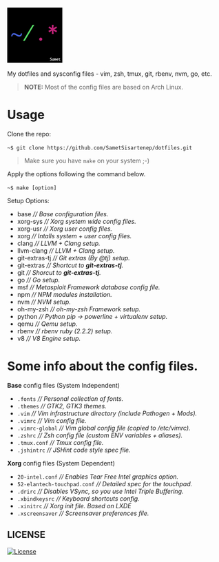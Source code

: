 ![dotfiles logo](dotfiles-logo.png)

My dotfiles and sysconfig files - vim, zsh, tmux, git, rbenv, nvm, go, etc.

> **NOTE:**
> Most of the config files are based on Arch Linux.

# Usage

Clone the repo:

`~$ git clone https://github.com/SametSisartenep/dotfiles.git`

> Make sure you have `make` on your system ;-)

Apply the options following the command below.

`~$ make [option]`

Setup Options:

- base _// Base configuration files._
- xorg-sys _// Xorg system wide config files._
- xorg-usr _// Xorg user config files._
- xorg _// Intalls system + user config files._
- clang _// LLVM + Clang setup._
- llvm-clang _// LLVM + Clang setup._
- git-extras-tj _// Git extras (By @tj) setup._
- git-extras _// Shortcut to **git-extras-tj**._
- git _// Shorcut to **git-extras-tj**._
- go _// Go setup._
- msf _// Metasploit Framework database config file._
- npm _// NPM modules installation._
- nvm _// NVM setup._
- oh-my-zsh _// oh-my-zsh Framework setup._
- python _// Python pip -> powerline + virtualenv setup._
- qemu _// Qemu setup._
- rbenv _// rbenv ruby (2.2.2) setup._
- v8 _// V8 Engine setup._

# Some info about the config files.

**Base** config files (System Independent)

- `.fonts` *// Personal collection of fonts.*
- `.themes` *// GTK2, GTK3 themes.*
- `.vim` *// Vim infrastructure directory (include Pathogen + Mods).*
- `.vimrc` *// Vim config file.*
- `.vimrc-global` *// Vim global config file (copied to /etc/vimrc).*
- `.zshrc` *// Zsh config file (custom ENV variables + aliases).*
- `.tmux.conf` *// Tmux config file.*
- `.jshintrc` *// JSHint code style spec file.*

**Xorg** config files (System Dependent)

- `20-intel.conf` *// Enables Tear Free Intel graphics option.*
- `52-elantech-touchpad.conf` *// Detailed spec for the touchpad.*
- `.drirc` *// Disables VSync, so you use Intel Triple Buffering.*
- `.xbindkeysrc` *// Keyboard shortcuts config.*
- `.xinitrc` *// Xorg init file. Based on LXDE*
- `.xscreensaver` *// Screensaver preferences file.*

## LICENSE

[![License](http://img.shields.io/badge/license-MIT-brightgreen.svg)](http://opensource.org/licenses/MIT)
